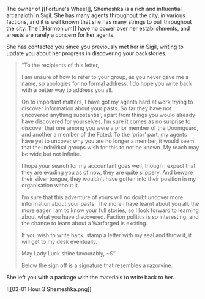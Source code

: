 The owner of [[Fortune's Wheel]], Shemeshka is a rich and influential arcanaloth in Sigil. She has many agents throughout the city, in various factions, and it is well known that she has many strings to pull throughout the city. The [[Harmonium]] have no power over her establishments, and arrests are rarely a concern for her agents. 

She has contacted you since you previously met her in Sigil, writing to update you about her progress in discovering your backstories.

> “To the recipients of this letter,
> 
> I am unsure of how to refer to your group, as you never gave me a name, so apologies for no formal address. I do hope you write back with a better way to address you all.
> 
> On to important matters, I have got my agents hard at work trying to discover information about your pasts. So far they have not uncovered anything substantial, apart from things you would already have discovered for yourselves. I’m sure it comes as no surprise to discover that one among you were a prior member of the Doomguard, and another a member of the Fated. To the ‘prior’ part, my agents have yet to uncover why you are no longer a member, it would seem that the individual groups wish for this to not be known. My reach may be wide but not infinite.
> 
> I hope your search for my accountant goes well, though I expect that they are evading you as of now, they are quite slippery. And beware their silver tongue, they wouldn’t have gotten into their position in my organisation without it.
> 
> I’m sure that this adventure of yours will no doubt uncover more information about your pasts. The more I have learnt about you all, the more eager I am to know your full stories, so I look forward to learning about what you have discovered. Faction politics is so interesting, and the chance to learn about a Warforged is exciting.
> 
> If you wish to write back, stamp a letter with my seal and throw it, it will get to my desk eventually.
> 
> May Lady Luck shine favourably, ~S”
> 
> Below the sign off is a signature that resembles a razorvine.

She left you with a package with the materials to write back to her.

![[03-01 Hour 3 Shemeshka.png]]